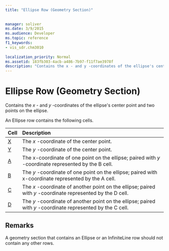```yaml
---
title: "Ellipse Row (Geometry Section)"
 
 
manager: soliver
ms.date: 3/9/2015
ms.audience: Developer
ms.topic: reference
f1_keywords:
- vis_sdr.chm3010
 
localization_priority: Normal
ms.assetid: 183fb303-4acb-a486-7b97-f11f7ae3978f
description: "Contains the x - and y -coordinates of the ellipse's center point and two points on the ellipse."
---
```


# Ellipse Row (Geometry Section)

Contains the  *x*  - and  *y*  -coordinates of the ellipse's center point and two points on the ellipse. 
  
An Ellipse row contains the following cells.
  
|**Cell**|**Description**|
|:-----|:-----|
|[X](x-cell-geometry-section.md) <br/> |The  *x*  -coordinate of the center point.  <br/> |
|[Y](y-cell-geometry-section.md) <br/> |The  *y*  -coordinate of the center point.  <br/> |
|[A](a-cell-geometry-section.md) <br/> |The x-coordinate of one point on the ellipse; paired with  *y*  -coordinate represented by the B cell.  <br/> |
|[B](b-cell-geometry-section.md) <br/> |The  *y*  -coordinate of one point on the ellipse; paired with x-coordinate represented by the A cell.  <br/> |
|[C](c-cell-geometry-section.md) <br/> |The  *x*  -coordinate of another point on the ellipse; paired with  *y*  -coordinate represented by the D cell.  <br/> |
|[D](d-cell-geometry-section.md) <br/> |The  *y*  -coordinate of another point on the ellipse; paired with  *y*  -coordinate represented by the C cell.  <br/> |
   
## Remarks

A geometry section that contains an Ellipse or an InfiniteLine row should not contain any other rows.
  

